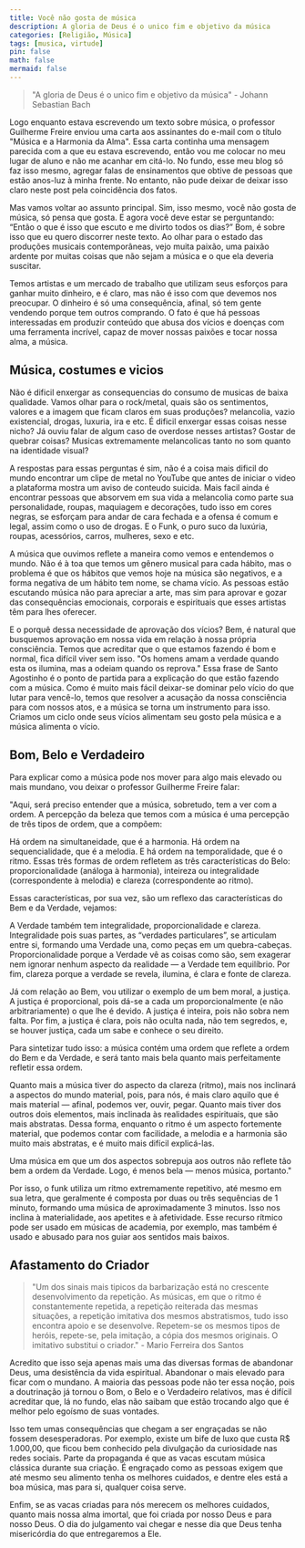 ```yaml
---
title: Você não gosta de música
description: A gloria de Deus é o unico fim e objetivo da música
categories: [Religião, Música]
tags: [musica, virtude]
pin: false
math: false
mermaid: false
---
```

> "A gloria de Deus é o unico fim e objetivo da música" - Johann Sebastian Bach

Logo enquanto estava escrevendo um texto sobre música, o professor Guilherme Freire enviou uma carta aos assinantes do e-mail com o título "Música e a Harmonia da Alma". Essa carta continha uma mensagem parecida com a que eu estava escrevendo, então vou me colocar no meu lugar de aluno e não me acanhar em citá-lo. No fundo, esse meu blog só faz isso mesmo, agregar falas de ensinamentos que obtive de pessoas que estão anos-luz à minha frente. No entanto, não pude deixar de deixar isso claro neste post pela coincidência dos fatos.

Mas vamos voltar ao assunto principal. Sim, isso mesmo, você não gosta de música, só pensa que gosta. E agora você deve estar se perguntando: “Então o que é isso que escuto e me divirto todos os dias?” Bom, é sobre isso que eu quero discorrer neste texto. Ao olhar para o estado das produções musicais contemporâneas, vejo muita paixão, uma paixão ardente por muitas coisas que não sejam a música e o que ela deveria suscitar.

Temos artistas e um mercado de trabalho que utilizam seus esforços para ganhar muito dinheiro, e é claro, mas não é isso com que devemos nos preocupar. O dinheiro é só uma consequência, afinal, só tem gente vendendo porque tem outros comprando. O fato é que há pessoas interessadas em produzir conteúdo que abusa dos vícios e doenças com uma ferramenta incrível, capaz de mover nossas paixões e tocar nossa alma, a música.

## Música, costumes e vicios

Não é dificil enxergar as consequencias do consumo de musicas de baixa qualidade. Vamos olhar para o rock/metal, quais são os sentimentos, valores e a imagem que ficam claros em suas produções? melancolia, vazio existencial, drogas, luxuria, ira e etc. É dificil enxergar essas coisas nesse nicho? Já ouviu falar de algum caso de overdose nesses artistas? Gostar de quebrar coisas? Musicas extremamente melancolicas tanto no som quanto na identidade visual?

A respostas para essas perguntas é sim, não é a coisa mais dificil do mundo encontrar um clipe de metal no YouTube que antes de iniciar o video a plataforma mostra um aviso de conteudo suicida. Mais facil ainda é encontrar pessoas que absorvem em sua vida a melancolia como parte sua personalidade, roupas, maquiagem e decorações, tudo isso em cores negras, se esforçam para andar de cara fechada e a ofensa é comum e legal, assim como o uso de drogas. E o Funk, o puro suco da luxúria, roupas, acessórios, carros, mulheres, sexo e etc.

A música que ouvimos reflete a maneira como vemos e entendemos o mundo. Não é à toa que temos um gênero musical para cada hábito, mas o problema é que os hábitos que vemos hoje na música são negativos, e a forma negativa de um hábito tem nome, se chama vício. As pessoas estão escutando música não para apreciar a arte, mas sim para aprovar e gozar das consequências emocionais, corporais e espirituais que esses artistas têm para lhes oferecer.

E o porquê dessa necessidade de aprovação dos vícios? Bem, é natural que busquemos aprovação em nossa vida em relação à nossa própria consciência. Temos que acreditar que o que estamos fazendo é bom e normal, fica difícil viver sem isso. "Os homens amam a verdade quando esta os ilumina, mas a odeiam quando os reprova." Essa frase de Santo Agostinho é o ponto de partida para a explicação do que estão fazendo com a música. Como é muito mais fácil deixar-se dominar pelo vício do que lutar para vencê-lo, temos que resolver a acusação da nossa consciência para com nossos atos, e a música se torna um instrumento para isso. Criamos um ciclo onde seus vícios alimentam seu gosto pela música e a música alimenta o vício.

## Bom, Belo e Verdadeiro

Para explicar como a música pode nos mover para algo mais elevado ou mais mundano, vou deixar o professor Guilherme Freire falar:

"Aqui, será preciso entender que a música, sobretudo, tem a ver com a ordem. A percepção da beleza que temos com a música é uma percepção de três tipos de ordem, que a compõem:

Há ordem na simultaneidade, que é a harmonia. Há ordem na sequencialidade, que é a melodia. E há ordem na temporalidade, que é o ritmo. Essas três formas de ordem refletem as três características do Belo: proporcionalidade (análoga à harmonia), inteireza ou integralidade (correspondente à melodia) e clareza (correspondente ao ritmo).

Essas características, por sua vez, são um reflexo das características do Bem e da Verdade, vejamos:

A Verdade também tem integralidade, proporcionalidade e clareza. Integralidade pois suas partes, as “verdades particulares”, se articulam entre si, formando uma Verdade una, como peças em um quebra-cabeças. Proporcionalidade porque a Verdade vê as coisas como são, sem exagerar nem ignorar nenhum aspecto da realidade — a Verdade tem equilíbrio. Por fim, clareza porque a verdade se revela, ilumina, é clara e fonte de clareza.

Já com relação ao Bem, vou utilizar o exemplo de um bem moral, a justiça. A justiça é proporcional, pois dá-se a cada um proporcionalmente (e não arbitrariamente) o que lhe é devido. A justiça é inteira, pois não sobra nem falta. Por fim, a justiça é clara, pois não oculta nada, não tem segredos, e, se houver justiça, cada um sabe e conhece o seu direito.

Para sintetizar tudo isso: a música contém uma ordem que reflete a ordem do Bem e da Verdade, e será tanto mais bela quanto mais perfeitamente refletir essa ordem.

Quanto mais a música tiver do aspecto da clareza (ritmo), mais nos inclinará a aspectos do mundo material, pois, para nós, é mais claro aquilo que é mais material — afinal, podemos ver, ouvir, pegar. Quanto mais tiver dos outros dois elementos, mais inclinada às realidades espirituais, que são mais abstratas. Dessa forma, enquanto o ritmo é um aspecto fortemente material, que podemos contar com facilidade, a melodia e a harmonia são muito mais abstratas, e é muito mais difícil explicá-las.

Uma música em que um dos aspectos sobrepuja aos outros não reflete tão bem a ordem da Verdade. Logo, é menos bela — menos música, portanto."

Por isso, o funk utiliza um ritmo extremamente repetitivo, até mesmo em sua letra, que geralmente é composta por duas ou três sequências de 1 minuto, formando uma música de aproximadamente 3 minutos. Isso nos inclina à materialidade, aos apetites e à afetividade. Esse recurso rítmico pode ser usado em músicas de academia, por exemplo, mas também é usado e abusado para nos guiar aos sentidos mais baixos.

## Afastamento do Criador

> "Um dos sinais mais tipicos da barbarização está no crescente desenvolvimento da repetição. As músicas, em que o ritmo é constantemente repetida, a repetição reiterada das mesmas situações, a repetição imitativa dos mesmos abstratismos, tudo isso encontra apoio e se desenvolve. Repetem-se os mesmos tipos de heróis, repete-se, pela imitação, a cópia dos mesmos originais. O imitativo substitui o criador." - Mario Ferreira dos Santos

Acredito que isso seja apenas mais uma das diversas formas de abandonar Deus, uma desistência da vida espiritual. Abandonar o mais elevado para ficar com o mundano. A maioria das pessoas pode não ter essa noção, pois a doutrinação já tornou o Bom, o Belo e o Verdadeiro relativos, mas é difícil acreditar que, lá no fundo, elas não saibam que estão trocando algo que é melhor pelo egoísmo de suas vontades.

Isso tem umas consequências que chegam a ser engraçadas se não fossem desesperadoras. Por exemplo, existe um bife de luxo que custa R$ 1.000,00, que ficou bem conhecido pela divulgação da curiosidade nas redes sociais. Parte da propaganda é que as vacas escutam música clássica durante sua criação. É engraçado como as pessoas exigem que até mesmo seu alimento tenha os melhores cuidados, e dentre eles está a boa música, mas para si, qualquer coisa serve.

Enfim, se as vacas criadas para nós merecem os melhores cuidados, quanto mais nossa alma imortal, que foi criada por nosso Deus e para nosso Deus. O dia do julgamento vai chegar e nesse dia que Deus tenha misericórdia do que entregaremos a Ele.
